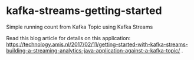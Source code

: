 # kafka-streams-getting-started
Simple running count from Kafka Topic using Kafka Streams

Read this blog article for details on this application: https://technology.amis.nl/2017/02/11/getting-started-with-kafka-streams-building-a-streaming-analytics-java-application-against-a-kafka-topic/ .
